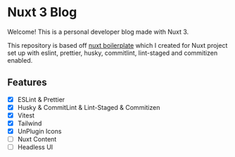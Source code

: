 # Nuxt 3 Blog

Welcome! This is a personal developer blog made with Nuxt 3.

This repository is based off [nuxt boilerplate](https://github.com/Zerro97/nuxt-boilerplate) which I created for Nuxt project set up with eslint, prettier, husky, commitlint, lint-staged and commitizen enabled.

## Features

-   [x] ESLint & Prettier
-   [x] Husky & CommitLint & Lint-Staged & Commitizen
-   [x] Vitest
-   [x] Tailwind
-   [x] UnPlugin Icons
-   [ ] Nuxt Content
-   [ ] Headless UI
